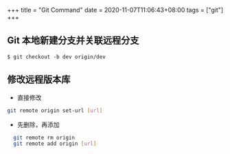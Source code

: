 +++
title = "Git Command"
date = 2020-11-07T11:06:43+08:00
tags = ["git"]
+++


## Git 本地新建分支并关联远程分支
``` shell
$ git checkout -b dev origin/dev
```

## 修改远程版本库
* 直接修改
```bash
git remote origin set-url [url]
```

* 先删除，再添加
```bash
  git remote rm origin
  git remote add origin [url]
```

